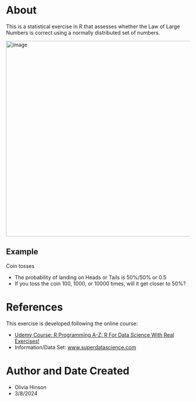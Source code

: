 # About
This is a statistical exercise in R that assesses whether the Law of Large Numbers is correct using a normally distributed set of numbers. 

<img width="534" alt="image" src="https://github.com/ohinson01/LawOfLargeNumbers/assets/69820358/d1c44ba8-ffff-4955-8929-e74cc6427ec7">

## Example
Coin tosses 
- The probability of landing on Heads or Tails is 50%/50% or 0.5
- If you toss the coin 100, 1000, or 10000 times, will it get closer to 50%? 

# References
This exercise is developed following the online course: 

- [Udemy Course: R Programming A-Z: R For Data Science With Real Exercises!](https://www.udemy.com/course/r-programming/?kw=R+programming&src=sac&couponCode=LETSLEARNNOWPP)
- Information/Data Set: www.superdatascience.com
# Author and Date Created
- Olivia Hinson
- 3/8/2024
